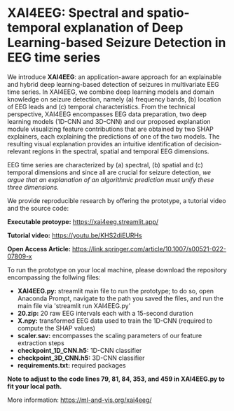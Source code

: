 # XAI4EEG: Spectral and spatio-temporal explanation of Deep Learning-based Seizure Detection in EEG time series



We introduce **XAI4EEG**: an application-aware approach for an explainable and hybrid deep learning-based detection of seizures in multivariate EEG time series.
In XAI4EEG, we combine deep learning models and domain knowledge on seizure detection, namely (a) frequency bands, (b) location of EEG leads and (c) temporal characteristics. From the technical perspective, XAI4EEG encompasses EEG data preparation, two deep learning models (1D-CNN and 3D-CNN) and our proposed explanation module visualizing feature contributions that are obtained by two SHAP explainers, each explaining the predictions of one of the two models.
The resulting visual explanation provides an intuitive identification of decision-relevant regions in the spectral, spatial and temporal EEG dimensions. 

EEG time series are characterized by (a) spectral, (b) spatial and (c) temporal dimensions and since all are crucial for seizure detection, *we argue that an explanation of an algorithmic prediction must unify these three dimensions.*

We provide reproducible research by offering the prototype, a tutorial video and the source code:

**Executable protoype:** https://xai4eeg.streamlit.app/

**Tutorial video:** https://youtu.be/KHS2diEURHs

**Open Access Article:** https://link.springer.com/article/10.1007/s00521-022-07809-x

To run the prototype on your local machine, please download the repository encompassing the follwing files:

* **XAI4EEG.py:** streamlit main file to run the prototype; to do so, open Anaconda Prompt, navigate to the path you saved the files, and run the main file via 'streamlit run XAI4EEG.py'
* **20.zip:** 20 raw EEG intervals each with a 15-second duration
* **X.npy:** transformed EEG data used to train the 1D-CNN (required to compute the SHAP values)
* **scaler.sav:** encompasses the scaling parameters of our feature extraction steps
* **checkpoint_1D_CNN.h5:** 1D-CNN classifier
* **checkpoint_3D_CNN.h5:** 3D-CNN classifier
* **requirements.txt:** required packages

**Note to adjust to the code lines 79, 81, 84, 353, and 459 in XAI4EEG.py to fit your local path.**

More information: https://ml-and-vis.org/xai4eeg/
